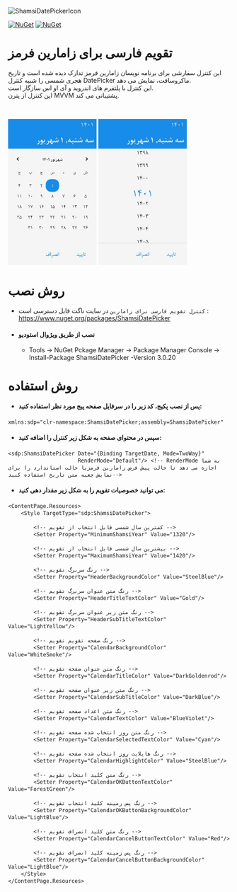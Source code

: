 ![ShamsiDatePickerIcon](https://user-images.githubusercontent.com/76768870/188611980-a9c6a0f6-f7bf-4224-a48b-c09fef5b837d.png)

[![NuGet](https://img.shields.io/nuget/v/ShamsiDatePicker.svg)](https://www.nuget.org/packages/ShamsiDatePicker/) 
[![NuGet](https://img.shields.io/nuget/dt/ShamsiDatePicker.svg)](https://www.nuget.org/packages/ShamsiDatePicker/)

# تقویم فارسی برای زامارین فرمز
این کنترل سفارشی برای برنامه نویسان زامارین فرمز تدارک دیده شده است و تاریخ هجری شمسی را شبیه کنترل DatePicker ماکروسافت، نمایش می دهد.
<br/>
این کنترل با پلتفرم های اندروید و آی او اس سازگار است.
<br/>
این کنترل از پترن MVVM پشتیبانی می کند.

<br/>
<p float="right">
<img alt="ShamsiDatePicker calendar page" src="ShamsiDatePicker\Resources\Images\sdp1.jpg?raw=true" width="200" />
<img alt="ShamsiDatePicker year page" src="ShamsiDatePicker\Resources\Images\sdp2.jpg?raw=true" width="200" />
</p>

# روش نصب
- `کنترل تقویم فارسی برای زامارین` در سایت ناگت قابل دسترسی است : https://www.nuget.org/packages/ShamsiDatePicker
- #### نصب از طریق ویژوال استودیو
	- Tools -> NuGet Pckage Manager -> Package Manager Console -> Install-Package ShamsiDatePicker -Version 3.0.20

# روش استفاده
- #### پس از نصب پکیج، کد زیر را در سرفایل صفحه پیج مورد نظر استفاده کنید: 
```xaml
xmlns:sdp="clr-namespace:ShamsiDatePicker;assembly=ShamsiDatePicker" 
```

- #### سپس در محتوای صفحه به شکل زیر کنترل را اضافه کنید:
```xaml
<sdp:ShamsiDatePicker Date="{Binding TargetDate, Mode=TwoWay}"
                      RenderMode="Default"/> <!-- RenderMode به شما اجازه می دهد تا حالت پیش فرض زامارین فرمزیا حالت استاندارد را برای نمایش جعبه متن تاریخ استفاده کنید-->
```

- #### می توانید خصوصیات تقویم را به شکل زیر مقدار دهی کنید:
```xaml
<ContentPage.Resources>
    <Style TargetType="sdp:ShamsiDatePicker">

        <!-- کمترین سال شمسی قابل انتخاب از تقویم -->
        <Setter Property="MinimumShamsiYear" Value="1320"/>

        <!-- بیشترین سال شمسی قابل انتخاب از تقویم -->
        <Setter Property="MaximumShamsiYear" Value="1420"/>
            
        <!-- رنگ سربرگ تقویم -->
        <Setter Property="HeaderBackgroundColor" Value="SteelBlue"/>
            
        <!-- رنگ متن عنوان سربرگ تقویم -->
        <Setter Property="HeaderTitleTextColor" Value="Gold"/>
            
        <!-- رنگ متن زیر عنوان سربرگ تقویم -->
        <Setter Property="HeaderSubTitleTextColor" Value="LightYellow"/>
            
        <!-- رنگ صفحه تقویم تقویم -->
        <Setter Property="CalendarBackgroundColor" Value="WhiteSmoke"/>
            
        <!-- رنگ متن عنوان صفحه تقویم -->
        <Setter Property="CalendarTitleColor" Value="DarkGoldenrod"/>
            
        <!-- رنگ متن زیر عنوان صفحه تقویم -->
        <Setter Property="CalendarSubTitleColor" Value="DarkBlue"/>
            
        <!-- رنگ متن اعداد صفحه تقویم -->
        <Setter Property="CalendarTextColor" Value="BlueViolet"/>
            
        <!-- رنگ متن روز انتخاب شده صفحه تقویم -->
        <Setter Property="CalendarSelectedTextColor" Value="Cyan"/>
            
        <!-- رنگ هایلایت روز انتخاب شده صفحه تقویم -->
        <Setter Property="CalendarHighlightColor" Value="SteelBlue"/>
            
        <!-- رنگ متن کلید انتخاب تقویم -->
        <Setter Property="CalendarOKButtonTextColor" Value="ForestGreen"/>
            
        <!-- رنگ پس زمینه کلید انتخاب تقویم -->
        <Setter Property="CalendarOKButtonBackgroundColor" Value="LightBlue"/>
            
        <!-- رنگ متن کلید انصراف تقویم -->
        <Setter Property="CalendarCancelButtonTextColor" Value="Red"/>
            
        <!-- رنگ پس زمینه کلید انصراف تقویم -->
        <Setter Property="CalendarCancelButtonBackgroundColor" Value="LightBlue"/>
    </Style>
</ContentPage.Resources>
```
